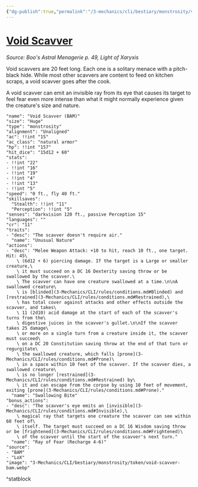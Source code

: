 ```yaml
---
{"dg-publish":true,"permalink":"/3-mechanics/cli/bestiary/monstrosity/void-scavver-bam/","tags":["ttrpg-cli/compendium/src/5e/bam","ttrpg-cli/monster/cr/11","ttrpg-cli/monster/size/huge","ttrpg-cli/monster/type/monstrosity"],"noteIcon":""}
---
```


# [Void Scavver](3-Mechanics\CLI\bestiary\monstrosity/void-scavver-bam.md)
*Source: Boo's Astral Menagerie p. 49, Light of Xaryxis*  

Void scavvers are 20 feet long. Each one is a solitary menace with a pitch-black hide. While most other scavvers are content to feed on kitchen scraps, a void scavver goes after the cook.

A void scavver can emit an invisible ray from its eye that causes its target to feel fear even more intense than what it might normally experience given the creature's size and nature.

```statblock
"name": "Void Scavver (BAM)"
"size": "Huge"
"type": "monstrosity"
"alignment": "Unaligned"
"ac": !!int "15"
"ac_class": "natural armor"
"hp": !!int "157"
"hit_dice": "15d12 + 60"
"stats":
- !!int "22"
- !!int "16"
- !!int "19"
- !!int "4"
- !!int "13"
- !!int "5"
"speed": "0 ft., fly 40 ft."
"skillsaves":
  "Stealth": !!int "11"
  "Perception": !!int "5"
"senses": "darkvision 120 ft., passive Perception 15"
"languages": ""
"cr": "11"
"traits":
- "desc": "The scavver doesn't require air."
  "name": "Unusual Nature"
"actions":
- "desc": "Melee Weapon Attack: +10 to hit, reach 10 ft., one target. Hit: 45\
    \ (6d12 + 6) piercing damage. If the target is a Large or smaller creature,\
    \ it must succeed on a DC 16 Dexterity saving throw or be swallowed by the scavver.\
    \ The scavver can have one creature swallowed at a time.\n\nA swallowed creature\
    \ is [blinded](3-Mechanics/CLI/rules/conditions.md#Blinded) and [restrained](3-Mechanics/CLI/rules/conditions.md#Restrained),\
    \ has total cover against attacks and other effects outside the scavver, and takes\
    \ 11 (2d10) acid damage at the start of each of the scavver's turns from the\
    \ digestive juices in the scavver's gullet.\n\nIf the scavver takes 25 damage\
    \ or more on a single turn from a creature inside it, the scavver must succeed\
    \ on a DC 20 Constitution saving throw at the end of that turn or regurgitate\
    \ the swallowed creature, which falls [prone](3-Mechanics/CLI/rules/conditions.md#Prone)\
    \ in a space within 10 feet of the scavver. If the scavver dies, a swallowed creature\
    \ is no longer [restrained](3-Mechanics/CLI/rules/conditions.md#Restrained) by\
    \ it and can escape from the corpse by using 10 feet of movement, exiting [prone](3-Mechanics/CLI/rules/conditions.md#Prone)."
  "name": "Swallowing Bite"
"bonus_actions":
- "desc": "The scavver's eye emits an [invisible](3-Mechanics/CLI/rules/conditions.md#Invisible),\
    \ magical ray that targets one creature the scavver can see within 60 feet of\
    \ itself. The target must succeed on a DC 16 Wisdom saving throw or be [frightened](3-Mechanics/CLI/rules/conditions.md#Frightened)\
    \ of the scavver until the start of the scavver's next turn."
  "name": "Ray of Fear (Recharge 4-6)"
"source":
- "BAM"
- "LoX"
"image": "3-Mechanics/CLI/bestiary/monstrosity/token/void-scavver-bam.webp"
```
^statblock